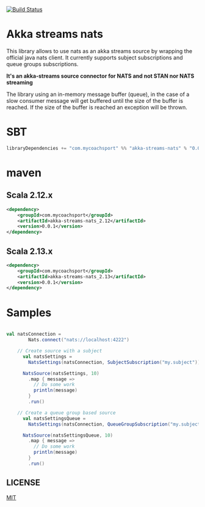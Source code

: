 [![Build Status](https://travis-ci.org/GlobalSport/mycoach-rfc2445.svg?branch=develop)](https://travis-ci.org/GlobalSport/akka-streams-nats)

# Akka streams nats
This library allows to use nats as an akka streams source by wrapping the official java nats client.
It currently supports subject subscriptions and queue groups subscriptions.

**It's an akka-streams source connector for NATS and not STAN nor NATS streaming**

The library using an in-memory message buffer (queue), in the case of a slow consumer message will get buffered until 
the size of the buffer is reached. If the size of the buffer is reached an exception will be thrown.

# SBT
```scala
libraryDependencies += "com.mycoachsport" %% "akka-streams-nats" % "0.0.1"
```

# maven
## Scala 2.12.x
```xml
<dependency>
    <groupId>com.mycoachsport</groupId>
    <artifactId>akka-streams-nats_2.12</artifactId>
    <version>0.0.1</version>
</dependency>
```

## Scala 2.13.x
```xml
<dependency>
    <groupId>com.mycoachsport</groupId>
    <artifactId>akka-streams-nats_2.13</artifactId>
    <version>0.0.1</version>
</dependency>
```

# Samples
```scala

val natsConnection =
        Nats.connect("nats://localhost:4222")

    // Create source with a subject
      val natsSettings =
        NatsSettings(natsConnection, SubjectSubscription("my.subject"))

      NatsSource(natsSettings, 10)
        .map { message =>
          // Do some work
          println(message)
        }
        .run()

    // Create a queue group based source
      val natsSettingsQueue =
        NatsSettings(natsConnection, QueueGroupSubscription("my.subject", "my.queue.group"))

      NatsSource(natsSettingsQueue, 10)
        .map { message =>
          // Do some work
          println(message)
        }
        .run()
```

## LICENSE
[MIT](LICENSE)